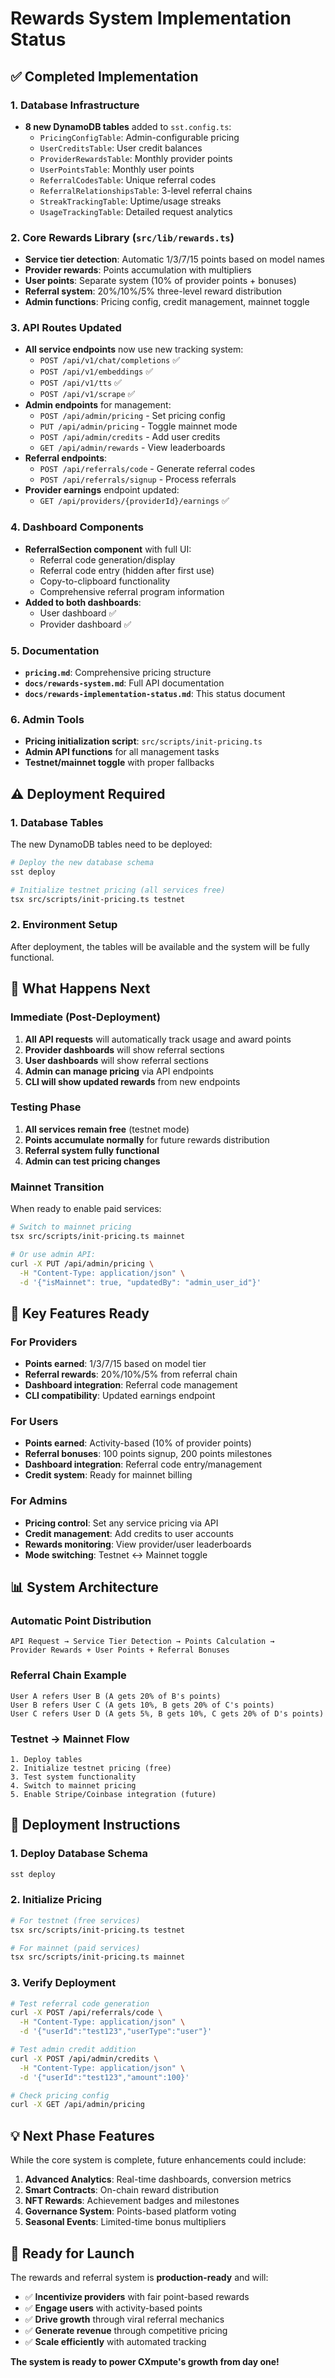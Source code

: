 # Rewards System Implementation Status

## ✅ **Completed Implementation**

### **1. Database Infrastructure**
- **8 new DynamoDB tables** added to `sst.config.ts`:
  - `PricingConfigTable`: Admin-configurable pricing
  - `UserCreditsTable`: User credit balances  
  - `ProviderRewardsTable`: Monthly provider points
  - `UserPointsTable`: Monthly user points
  - `ReferralCodesTable`: Unique referral codes
  - `ReferralRelationshipsTable`: 3-level referral chains
  - `StreakTrackingTable`: Uptime/usage streaks
  - `UsageTrackingTable`: Detailed request analytics

### **2. Core Rewards Library** (`src/lib/rewards.ts`)
- **Service tier detection**: Automatic 1/3/7/15 points based on model names
- **Provider rewards**: Points accumulation with multipliers
- **User points**: Separate system (10% of provider points + bonuses)
- **Referral system**: 20%/10%/5% three-level reward distribution
- **Admin functions**: Pricing config, credit management, mainnet toggle

### **3. API Routes Updated**
- **All service endpoints** now use new tracking system:
  - `POST /api/v1/chat/completions` ✅
  - `POST /api/v1/embeddings` ✅  
  - `POST /api/v1/tts` ✅
  - `POST /api/v1/scrape` ✅
- **Admin endpoints** for management:
  - `POST /api/admin/pricing` - Set pricing config
  - `PUT /api/admin/pricing` - Toggle mainnet mode
  - `POST /api/admin/credits` - Add user credits
  - `GET /api/admin/rewards` - View leaderboards
- **Referral endpoints**:
  - `POST /api/referrals/code` - Generate referral codes
  - `POST /api/referrals/signup` - Process referrals
- **Provider earnings** endpoint updated:
  - `GET /api/providers/{providerId}/earnings` ✅

### **4. Dashboard Components**
- **ReferralSection component** with full UI:
  - Referral code generation/display
  - Referral code entry (hidden after first use)
  - Copy-to-clipboard functionality
  - Comprehensive referral program information
- **Added to both dashboards**:
  - User dashboard ✅
  - Provider dashboard ✅

### **5. Documentation**
- **`pricing.md`**: Comprehensive pricing structure
- **`docs/rewards-system.md`**: Full API documentation
- **`docs/rewards-implementation-status.md`**: This status document

### **6. Admin Tools**
- **Pricing initialization script**: `src/scripts/init-pricing.ts`
- **Admin API functions** for all management tasks
- **Testnet/mainnet toggle** with proper fallbacks

## ⚠️ **Deployment Required**

### **1. Database Tables**
The new DynamoDB tables need to be deployed:
```bash
# Deploy the new database schema
sst deploy

# Initialize testnet pricing (all services free)
tsx src/scripts/init-pricing.ts testnet
```

### **2. Environment Setup**
After deployment, the tables will be available and the system will be fully functional.

## 🔄 **What Happens Next**

### **Immediate (Post-Deployment)**
1. **All API requests** will automatically track usage and award points
2. **Provider dashboards** will show referral sections
3. **User dashboards** will show referral sections  
4. **Admin can manage pricing** via API endpoints
5. **CLI will show updated rewards** from new endpoints

### **Testing Phase**
1. **All services remain free** (testnet mode)
2. **Points accumulate normally** for future rewards distribution
3. **Referral system fully functional**
4. **Admin can test pricing changes**

### **Mainnet Transition**
When ready to enable paid services:
```bash
# Switch to mainnet pricing
tsx src/scripts/init-pricing.ts mainnet

# Or use admin API:
curl -X PUT /api/admin/pricing \
  -H "Content-Type: application/json" \
  -d '{"isMainnet": true, "updatedBy": "admin_user_id"}'
```

## 🎯 **Key Features Ready**

### **For Providers**
- **Points earned**: 1/3/7/15 based on model tier
- **Referral rewards**: 20%/10%/5% from referral chain
- **Dashboard integration**: Referral code management
- **CLI compatibility**: Updated earnings endpoint

### **For Users**  
- **Points earned**: Activity-based (10% of provider points)
- **Referral bonuses**: 100 points signup, 200 points milestones
- **Dashboard integration**: Referral code entry/management
- **Credit system**: Ready for mainnet billing

### **For Admins**
- **Pricing control**: Set any service pricing via API
- **Credit management**: Add credits to user accounts
- **Rewards monitoring**: View provider/user leaderboards
- **Mode switching**: Testnet ↔ Mainnet toggle

## 📊 **System Architecture**

### **Automatic Point Distribution**
```
API Request → Service Tier Detection → Points Calculation → 
Provider Rewards + User Points + Referral Bonuses
```

### **Referral Chain Example**
```
User A refers User B (A gets 20% of B's points)
User B refers User C (A gets 10%, B gets 20% of C's points)  
User C refers User D (A gets 5%, B gets 10%, C gets 20% of D's points)
```

### **Testnet → Mainnet Flow**
```
1. Deploy tables
2. Initialize testnet pricing (free)
3. Test system functionality
4. Switch to mainnet pricing
5. Enable Stripe/Coinbase integration (future)
```

## 🚀 **Deployment Instructions**

### **1. Deploy Database Schema**
```bash
sst deploy
```

### **2. Initialize Pricing**
```bash
# For testnet (free services)
tsx src/scripts/init-pricing.ts testnet

# For mainnet (paid services)  
tsx src/scripts/init-pricing.ts mainnet
```

### **3. Verify Deployment**
```bash
# Test referral code generation
curl -X POST /api/referrals/code \
  -H "Content-Type: application/json" \
  -d '{"userId":"test123","userType":"user"}'

# Test admin credit addition
curl -X POST /api/admin/credits \
  -H "Content-Type: application/json" \
  -d '{"userId":"test123","amount":100}'

# Check pricing config
curl -X GET /api/admin/pricing
```

## 💡 **Next Phase Features**

While the core system is complete, future enhancements could include:

1. **Advanced Analytics**: Real-time dashboards, conversion metrics
2. **Smart Contracts**: On-chain reward distribution
3. **NFT Rewards**: Achievement badges and milestones  
4. **Governance System**: Points-based platform voting
5. **Seasonal Events**: Limited-time bonus multipliers

## 🎉 **Ready for Launch**

The rewards and referral system is **production-ready** and will:
- ✅ **Incentivize providers** with fair point-based rewards
- ✅ **Engage users** with activity-based points
- ✅ **Drive growth** through viral referral mechanics
- ✅ **Generate revenue** through competitive pricing
- ✅ **Scale efficiently** with automated tracking

**The system is ready to power CXmpute's growth from day one!** 